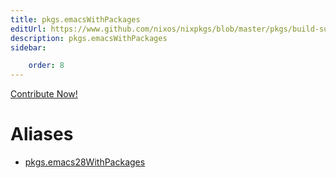 ```yaml
---
title: pkgs.emacsWithPackages
editUrl: https://www.github.com/nixos/nixpkgs/blob/master/pkgs/build-support/emacs/wrapper.nix#L42C1
description: pkgs.emacsWithPackages
sidebar:

    order: 8
---
```


<a href="https://www.github.com/nixos/nixpkgs/blob/master/pkgs/build-support/emacs/wrapper.nix#L42C1">Contribute Now!</a>


# Aliases

- [pkgs.emacs28WithPackages](/reference/pkgsemacs28WithPackages)



